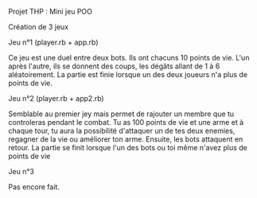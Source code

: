 Projet THP : Mini jeu POO

Création de 3 jeux

Jeu n°1 (player.rb + app.rb)

Ce jeu est une duel entre deux bots. Ils ont chacuns 10 points de vie. L'un après l'autre, ils se donnent des coups, les dégâts allant de 1 à 6 aléatoirement. La partie est finie lorsque un des deux joueurs n'a plus de points de vie.

Jeu n°2 (player.rb + app2.rb)

Semblable au premier jey mais permet de rajouter un membre que tu controleras pendant le combat. Tu as 100 points de vie et une arme et à chaque tour, tu aura la possibilité d'attaquer un de tes deux enemies, regagner de la vie ou améliorer ton arme. Ensuite, les bots attaquent en retour. La partie se finit lorsque l'un des bots ou toi même n'avez plus de points de vie

Jeu n°3

Pas encore fait.

